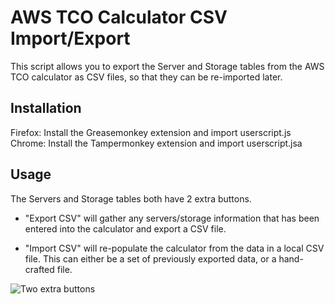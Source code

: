 # AWS TCO Calculator CSV Import/Export

This script allows you to export the Server and Storage tables from the AWS TCO calculator as CSV files, so that they can be re-imported later.

## Installation

Firefox: Install the Greasemonkey extension and import userscript.js
Chrome: Install the Tampermonkey extension and import userscript.jsa

## Usage

The Servers and Storage tables both have 2 extra buttons.

* "Export CSV" will gather any servers/storage information that has been entered into the calculator and export a CSV file.

* "Import CSV" will re-populate the calculator from the data in a local CSV file. This can either be a set of previously exported data, or a hand-crafted file.

![Two extra buttons](https://github.com/elmundio87/aws-tco-calculator-csv-import-export/preview.png "Preview")
